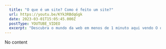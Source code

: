 ```yaml
---
  title: "O que é um site? Como é feito um site?"
  url: https://youtu.be/KYk3RBdqGgk
  date: 2023-03-01T15:05:45.000Z
  postType: YOUTUBE_VIDEO
  excerpt: "Descubra o mundo da web em menos de 1 minuto aqui vendo O que é um site? E Como é feito um site?'- aprenda a criar sua própria página na internet agora mesmo! #webdesign #criacaodesites"
---
```

  
  No content
  